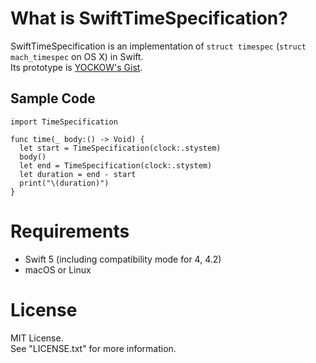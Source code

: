 # What is SwiftTimeSpecification?
SwiftTimeSpecification is an implementation of `struct timespec` (`struct mach_timespec` on OS X) in Swift.  
Its prototype is [YOCKOW's Gist](https://gist.github.com/YOCKOW/12d9607cb30f40b79fb2).  


## Sample Code
```
import TimeSpecification

func time(_ body:() -> Void) {
  let start = TimeSpecification(clock:.stystem)
  body()
  let end = TimeSpecification(clock:.stystem)
  let duration = end - start
  print("\(duration)")
}
```


# Requirements

- Swift 5 (including compatibility mode for 4, 4.2)
- macOS or Linux


# License

MIT License.  
See "LICENSE.txt" for more information.
